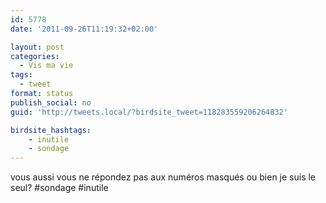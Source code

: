 ```yaml
---
id: 5778
date: '2011-09-26T11:19:32+02:00'

layout: post
categories:
  - Vis ma vie
tags:
  - tweet
format: status
publish_social: no
guid: 'http://tweets.local/?birdsite_tweet=118283559206264832'

birdsite_hashtags:
    - inutile
    - sondage
---
```


vous aussi vous ne répondez pas aux numéros masqués ou bien je suis le seul? #sondage #inutile